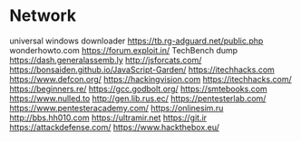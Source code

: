 # Network

universal windows downloader
https://tb.rg-adguard.net/public.php
wonderhowto.com
https://forum.exploit.in/
TechBench dump
https://dash.generalassemb.ly
http://jsforcats.com/
https://bonsaiden.github.io/JavaScript-Garden/
https://itechhacks.com
https://www.defcon.org/
https://hackingvision.com
https://itechhacks.com/
https://beginners.re/
https://gcc.godbolt.org/
https://smtebooks.com
https://www.nulled.to
http://gen.lib.rus.ec/
https://pentesterlab.com/
https://www.pentesteracademy.com/
https://onlinesim.ru
http://bbs.hh010.com
https://ultramir.net
https://git.ir
https://attackdefense.com/
https://www.hackthebox.eu/

